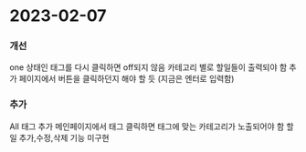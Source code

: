 # 2023-02-07

### 개선

one 상태인 태그를 다시 클릭하면 off되지 않음
카테고리 별로 할일들이 출력되야 함
추가 페이지에서 버튼을 클릭하던지 해야 할 듯 (지금은 엔터로 입력함)

### 추가

All 태그 추가
메인페이지에서 태그 클릭하면 태그에 맞는 카테고리가 노출되어야 함
할일 추가,수정,삭제 기능 미구현

